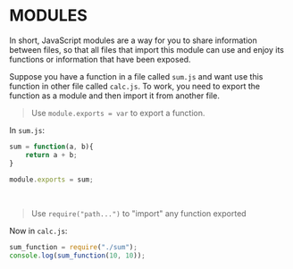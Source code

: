 # MODULES

  In short, JavaScript modules are a way for you to share information between files, so that all files that import this module can use and enjoy its functions or     information that have been exposed.
  
 Suppose you have a function in a file called `sum.js` and want use this function in other file called `calc.js`. To work, you need to export the function as a module and then import it from another file.
 
 > Use `module.exports = var` to export a function.
 
 In `sum.js`:
 
 ~~~javascript
 sum = function(a, b){
     return a + b;
 }
 
 module.exports = sum;
 ~~~
 
 <br>
 
 > Use `require("path...")` to "import" any function exported
 
 Now in `calc.js`:
 
 ~~~javascript
 sum_function = require("./sum");
 console.log(sum_function(10, 10));
 ~~~
